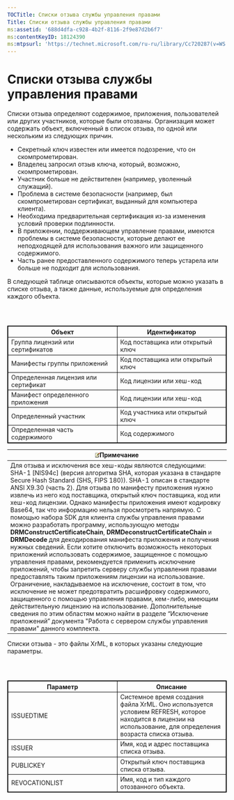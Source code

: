 ```yaml
---
TOCTitle: Списки отзыва службы управления правами
Title: Списки отзыва службы управления правами
ms:assetid: '688d4dfa-c928-4b2f-8116-2f9e87d2b6f7'
ms:contentKeyID: 18124390
ms:mtpsurl: 'https://technet.microsoft.com/ru-ru/library/Cc720287(v=WS.10)'
---
```


Списки отзыва службы управления правами
=======================================

Списки отзыва определяют содержимое, приложения, пользователей или других участников, которые были отозваны. Организация может содержать объект, включенный в список отзыва, по одной или нескольким из следующих причин.

-   Секретный ключ известен или имеется подозрение, что он скомпрометирован.
-   Владелец запросил отзыв ключа, который, возможно, скомпрометирован.
-   Участник больше не действителен (например, уволенный служащий).
-   Проблема в системе безопасности (например, был скомпрометирован сертификат, выданный для компьютера клиента).
-   Необходима предварительная сертификация из-за изменения условий проверки подлинности.
-   В приложении, поддерживающем управление правами, имеются проблемы в системе безопасности, которые делают ее неподходящей для использования важного или защищенного содержимого.
-   Часть ранее предоставленного содержимого теперь устарела или больше не подходит для использования.

В следующей таблице описываются объекты, которые можно указать в списке отзыва, а также данные, используемые для определения каждого объекта.

###  

 
<table style="border:1px solid black;">
<colgroup>
<col width="50%" />
<col width="50%" />
</colgroup>
<thead>
<tr class="header">
<th style="border:1px solid black;" >Объект</th>
<th style="border:1px solid black;" >Идентификатор</th>
</tr>
</thead>
<tbody>
<tr class="odd">
<td style="border:1px solid black;">Группа лицензий или сертификатов</td>
<td style="border:1px solid black;">Код поставщика или открытый ключ</td>
</tr>
<tr class="even">
<td style="border:1px solid black;">Манифесты группы приложений</td>
<td style="border:1px solid black;">Код поставщика или открытый ключ</td>
</tr>
<tr class="odd">
<td style="border:1px solid black;">Определенная лицензия или сертификат</td>
<td style="border:1px solid black;">Код лицензии или хеш-код</td>
</tr>
<tr class="even">
<td style="border:1px solid black;">Манифест определенного приложения</td>
<td style="border:1px solid black;">Код лицензии или хеш-код</td>
</tr>
<tr class="odd">
<td style="border:1px solid black;">Определенный участник</td>
<td style="border:1px solid black;">Код участника или открытый ключ</td>
</tr>
<tr class="even">
<td style="border:1px solid black;">Определенная часть содержимого</td>
<td style="border:1px solid black;">Код содержимого</td>
</tr>
</tbody>
</table>
  
| ![](/security-updates/images/Cc720287.note(WS.10).gif)Примечание                                                                                                                                                                                                                                                                                                                                                                                                                                                                                                                                                                                                                                                                                                                                                                                                                                                                                                                                                                                                                                                                                                                                                                                                                                                                                                                                    |  
|----------------------------------------------------------------------------------------------------------------------------------------------------------------------------------------------------------------------------------------------------------------------------------------------------------------------------------------------------------------------------------------------------------------------------------------------------------------------------------------------------------------------------------------------------------------------------------------------------------------------------------------------------------------------------------------------------------------------------------------------------------------------------------------------------------------------------------------------------------------------------------------------------------------------------------------------------------------------------------------------------------------------------------------------------------------------------------------------------------------------------------------------------------------------------------------------------------------------------------------------------------------------------------------------------------------------------------------------------------------------------------------------------------------|  
| Для отзыва и исключения все хеш-коды являются следующими: SHA-1 \[NIS94c\] (версия алгоритма SHA, которая указана в стандарте Secure Hash Standard (SHS, FIPS 180)). SHA-1 описан в стандарте ANSI X9.30 (часть 2). Для отзыва по манифесту приложения нужно извлечь из него код поставщика, открытый ключ поставщика, код или хеш-код лицензии. Однако манифесты приложения имеют кодировку Base64, так что информацию нельзя просмотреть напрямую. С помощью набора SDK для клиента службы управления правами можно разработать программу, использующую методы **DRMConstructCertificateChain**, **DRMDeconstructCertificateChain** и **DRMDecode** для декодирования манифеста приложения и получения нужных сведений. Если хотите отключить возможность некоторых приложений использовать содержимое, защищенное с помощью управления правами, рекомендуется применить исключение приложений, чтобы запретить серверу службы управления правами предоставлять таким приложениям лицензии на использование. Ограничение, накладываемое на исключение, состоит в том, что исключение не может предотвратить расшифровку содержимого, защищенного с помощью управления правами, кем-либо, имеющим действительную лицензию на использование. Дополнительные сведения по этим областям можно найти в разделе “Исключение приложений” документа "Работа с сервером службы управления правами" данного комплекта. |
  
Списки отзыва - это файлы XrML, в которых указаны следующие параметры.
  
###  

 
<table style="border:1px solid black;">
<colgroup>
<col width="50%" />
<col width="50%" />
</colgroup>
<thead>
<tr class="header">
<th style="border:1px solid black;" >Параметр</th>
<th style="border:1px solid black;" >Описание</th>
</tr>
</thead>
<tbody>
<tr class="odd">
<td style="border:1px solid black;">ISSUEDTIME</td>
<td style="border:1px solid black;">Системное время создания файла XrML. Оно используется условием REFRESH, которое находится в лицензии на использование, для определения возраста списка отзыва.</td>
</tr>
<tr class="even">
<td style="border:1px solid black;">ISSUER</td>
<td style="border:1px solid black;">Имя, код и адрес поставщика списка отзыва.</td>
</tr>
<tr class="odd">
<td style="border:1px solid black;">PUBLICKEY</td>
<td style="border:1px solid black;">Открытый ключ поставщика списка отзыва.</td>
</tr>
<tr class="even">
<td style="border:1px solid black;">REVOCATIONLIST</td>
<td style="border:1px solid black;">Имя, код и тип каждого отозванного объекта.</td>
</tr>
</tbody>
</table>
